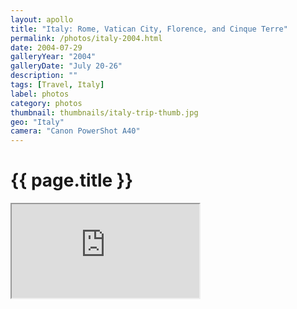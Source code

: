 ```yaml
---
layout: apollo
title: "Italy: Rome, Vatican City, Florence, and Cinque Terre"
permalink: /photos/italy-2004.html
date: 2004-07-29
galleryYear: "2004"
galleryDate: "July 20-26"
description: ""
tags: [Travel, Italy]
label: photos
category: photos
thumbnail: thumbnails/italy-trip-thumb.jpg
geo: "Italy"
camera: "Canon PowerShot A40"
---
```


<h1>{{ page.title }}</h1>

<iframe src="https://get.google.com/albumarchive/100383597065721263769/album/AF1QipOpATT6xpj89d9-XJKb27dT0df1SEvb03DW7mth"></iframe>
